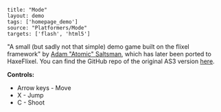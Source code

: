 ```
title: "Mode"
layout: demo
tags: ['homepage_demo']
source: "Platformers/Mode"
targets: ['flash', 'html5']
```

"A small (but sadly not that simple) demo game built on the flixel framework" by [Adam "Atomic" Saltsman](https://twitter.com/ADAMATOMIC), which has later been ported to HaxeFlixel. You can find the GitHub repo of the original AS3 version [here](https://github.com/AdamAtomic/Mode).

**Controls:**

* Arrow keys - Move
* X - Jump
* C - Shoot
